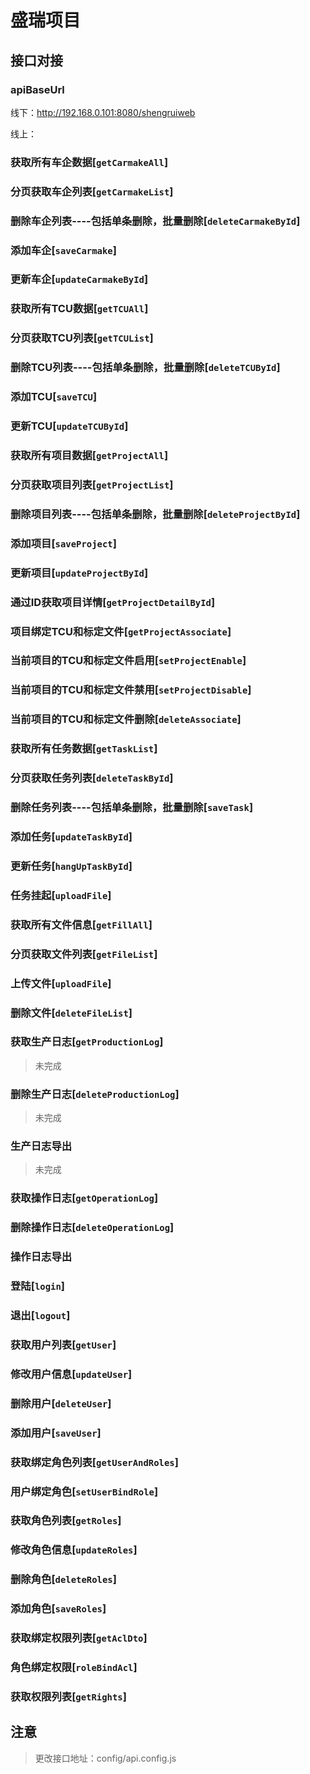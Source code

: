 # 盛瑞项目

## 接口对接

### apiBaseUrl

线下：http://192.168.0.101:8080/shengruiweb

线上：

### 获取所有车企数据[`getCarmakeAll`]

### 分页获取车企列表[`getCarmakeList`]

### 删除车企列表----包括单条删除，批量删除[`deleteCarmakeById`]

### 添加车企[`saveCarmake`]

### 更新车企[`updateCarmakeById`]

### 获取所有TCU数据[`getTCUAll`]

### 分页获取TCU列表[`getTCUList`]

### 删除TCU列表----包括单条删除，批量删除[`deleteTCUById`]

### 添加TCU[`saveTCU`]

### 更新TCU[`updateTCUById`]

### 获取所有项目数据[`getProjectAll`]

### 分页获取项目列表[`getProjectList`]

### 删除项目列表----包括单条删除，批量删除[`deleteProjectById`]

### 添加项目[`saveProject`]

### 更新项目[`updateProjectById`]

### 通过ID获取项目详情[`getProjectDetailById`]

### 项目绑定TCU和标定文件[`getProjectAssociate`]

### 当前项目的TCU和标定文件启用[`setProjectEnable`]

### 当前项目的TCU和标定文件禁用[`setProjectDisable`]

### 当前项目的TCU和标定文件删除[`deleteAssociate`]

### 获取所有任务数据[`getTaskList`]

### 分页获取任务列表[`deleteTaskById`]

### 删除任务列表----包括单条删除，批量删除[`saveTask`]

### 添加任务[`updateTaskById`]

### 更新任务[`hangUpTaskById`]

### 任务挂起[`uploadFile`]

### 获取所有文件信息[`getFillAll`]

### 分页获取文件列表[`getFileList`]

### 上传文件[`uploadFile`]

### 删除文件[`deleteFileList`]

### 获取生产日志[`getProductionLog`]

>未完成

### 删除生产日志[`deleteProductionLog`]

>未完成

### 生产日志导出

>未完成

### 获取操作日志[`getOperationLog`]

### 删除操作日志[`deleteOperationLog`]

### 操作日志导出

### 登陆[`login`]

### 退出[`logout`]

### 获取用户列表[`getUser`]

### 修改用户信息[`updateUser`]

### 删除用户[`deleteUser`]

### 添加用户[`saveUser`]

### 获取绑定角色列表[`getUserAndRoles`]

### 用户绑定角色[`setUserBindRole`]

### 获取角色列表[`getRoles`]

### 修改角色信息[`updateRoles`]

### 删除角色[`deleteRoles`]

### 添加角色[`saveRoles`]

### 获取绑定权限列表[`getAclDto`]

### 角色绑定权限[`roleBindAcl`]

### 获取权限列表[`getRights`]

## 注意

>更改接口地址：config/api.config.js
